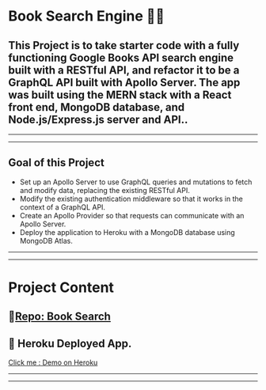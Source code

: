 # Book Search Engine 🌟🌌
## This Project is to  take starter code with a fully functioning Google Books API search engine built with a RESTful API, and refactor it to be a GraphQL API built with Apollo Server. The app was built using the MERN stack with a React front end, MongoDB database, and Node.js/Express.js server and API..
---
___
## Goal of this Project  
* Set up an Apollo Server to use GraphQL queries and mutations to fetch and modify data, replacing the existing RESTful API. 
* Modify the existing authentication middleware so that it works in the context of a GraphQL API.
* Create an Apollo Provider so that requests can communicate with an Apollo Server.
* Deploy the application to Heroku with a MongoDB database using MongoDB Atlas.

---
___

# Project Content

## 🌟[Repo: Book Search ](https://github.com/Young-Chhay/Book-Search "Github Page")

## 🌟 Heroku Deployed App. 
[Click me : Demo on Heroku](https://floating-ravine-96943.herokuapp.com/)


---
___